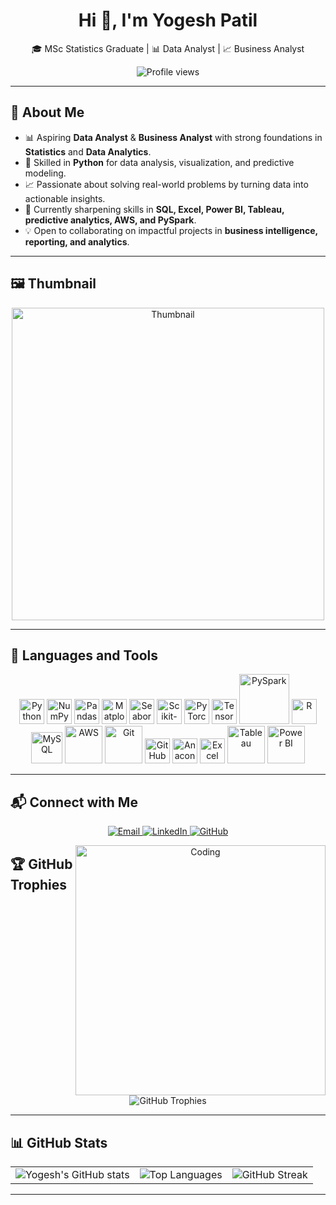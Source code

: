 <h1 align="center">Hi 👋, I'm Yogesh Patil</h1>
<p align="center">🎓 MSc Statistics Graduate | 📊 Data Analyst | 📈 Business Analyst</p>

<p align="center">
  <img src="https://komarev.com/ghpvc/?username=YogeshYPatil&label=Profile%20views&color=0e75b6&style=flat" alt="Profile views"/>
</p>

---

## 🌟 About Me  

- 📊 Aspiring **Data Analyst** & **Business Analyst** with strong foundations in **Statistics** and **Data Analytics**.  
- 🐍 Skilled in **Python** for data analysis, visualization, and predictive modeling.  
- 📈 Passionate about solving real-world problems by turning data into actionable insights.  
- 🌱 Currently sharpening skills in **SQL, Excel, Power BI, Tableau, predictive analytics, AWS, and PySpark**.  
- 💡 Open to collaborating on impactful projects in **business intelligence, reporting, and analytics**.  

---

## 🖼️ Thumbnail  
<p align="center">
  <img src="https://github.com/your-username/your-repo-name/blob/main/thumbnail.png" alt="Thumbnail" width="500">
</p>  

---
## 🔧 Languages and Tools  

<p align="center">
  <!-- Python -->
  <img src="https://www.python.org/static/community_logos/python-logo.png" width="40" alt="Python"/>
  <!-- Numpy -->
  <img src="https://upload.wikimedia.org/wikipedia/commons/1/1a/NumPy_logo.svg" width="40" alt="NumPy"/>
  <!-- Pandas -->
  <img src="https://upload.wikimedia.org/wikipedia/commons/e/ed/Pandas_logo.svg" width="40" alt="Pandas"/>
  <!-- Matplotlib -->
  <img src="https://upload.wikimedia.org/wikipedia/commons/8/84/Matplotlib_icon.svg" width="40" alt="Matplotlib"/>
  <!-- Seaborn -->
  <img src="https://seaborn.pydata.org/_static/logo-wide-lightbg.svg" width="40" alt="Seaborn"/>
  <!-- Scikit-learn -->
  <img src="https://upload.wikimedia.org/wikipedia/commons/0/05/Scikit_learn_logo_small.svg" width="40" alt="Scikit-learn"/>
  <!-- PyTorch -->
  <img src="https://upload.wikimedia.org/wikipedia/commons/9/96/Pytorch_logo.png" width="40" alt="PyTorch"/>
  <!-- TensorFlow -->
  <img src="https://upload.wikimedia.org/wikipedia/commons/2/2d/Tensorflow_logo.svg" width="40" alt="TensorFlow"/>
  <!-- PySpark -->
  <img src="https://upload.wikimedia.org/wikipedia/commons/f/f3/Apache_Spark_logo.svg" width="80" alt="PySpark"/>
  <!-- R -->
  <img src="https://upload.wikimedia.org/wikipedia/commons/1/1b/R_logo.svg" width="40" alt="R"/>
  <!-- MySQL -->
  <img src="https://upload.wikimedia.org/wikipedia/en/d/dd/MySQL_logo.svg" width="50" alt="MySQL"/>
  <!-- AWS -->
  <img src="https://upload.wikimedia.org/wikipedia/commons/9/93/Amazon_Web_Services_Logo.svg" width="60" alt="AWS"/>
  <!-- Git -->
  <img src="https://git-scm.com/images/logos/downloads/Git-Logo-2Color.png" width="60" alt="Git"/>
  <!-- GitHub -->
  <img src="https://github.githubassets.com/images/modules/logos_page/GitHub-Mark.png" width="40" alt="GitHub"/>
  <!-- Anaconda -->
  <img src="https://upload.wikimedia.org/wikipedia/commons/c/cd/Anaconda_Logo.png" width="40" alt="Anaconda"/>
  <!-- Excel -->
  <img src="https://upload.wikimedia.org/wikipedia/commons/3/34/Microsoft_Excel_Logo.svg" width="40" alt="Excel"/>
  <!-- Tableau -->
  <img src="https://upload.wikimedia.org/wikipedia/commons/4/4b/Tableau_Logo.png" width="60" alt="Tableau"/>
  <!-- Power BI -->
  <img src="https://upload.wikimedia.org/wikipedia/commons/f/f2/Power_BI_logo.svg" width="60" alt="Power BI"/>
</p>

---

## 📬 Connect with Me  

<p align="center">
  <a href="mailto:yogeshpatil.stats@gmail.com" target="_blank">
    <img src="https://img.shields.io/badge/Gmail-D14836?style=for-the-badge&logo=gmail&logoColor=white" alt="Email"/>
  </a>
  <a href="https://www.linkedin.com/in/yogesh-patil-1073ba201" target="_blank">
    <img src="https://img.shields.io/badge/LinkedIn-0077B5?style=for-the-badge&logo=linkedin&logoColor=white" alt="LinkedIn"/>
  </a>
  <a href="https://github.com/YogeshYPatil" target="_blank">
    <img src="https://img.shields.io/badge/GitHub-100000?style=for-the-badge&logo=github&logoColor=white" alt="GitHub"/>
  </a>
</p>

<p align="center">
  <img align="right" alt="Coding" width="400" src="https://raw.githubusercontent.com/rahulbanerjee26/githubProfileReadmeGenerator/main/gifs/code.gif"/>
</p>


## 🏆 GitHub Trophies  

<p align="center">
  <img src="https://github-profile-trophy.vercel.app/?username=YogeshYPatil&theme=radical&no-frame=true&no-bg=true&margin-w=4" alt="GitHub Trophies"/>
</p>

---

## 📊 GitHub Stats  

<p align="center">
  <table>
    <tr>
      <td>
        <img src="https://github-readme-stats.vercel.app/api?username=YogeshYPatil&show_icons=true&theme=radical" alt="Yogesh's GitHub stats"/>
      </td>
      <td>
        <img src="https://github-readme-stats.vercel.app/api/top-langs/?username=YogeshYPatil&layout=compact&theme=radical" alt="Top Languages"/>
      </td>
      <td>
        <img src="https://streak-stats.demolab.com/?user=YogeshYPatil&theme=radical&hide_border=true" alt="GitHub Streak"/>
      </td>
    </tr>
  </table>
</p>

---

